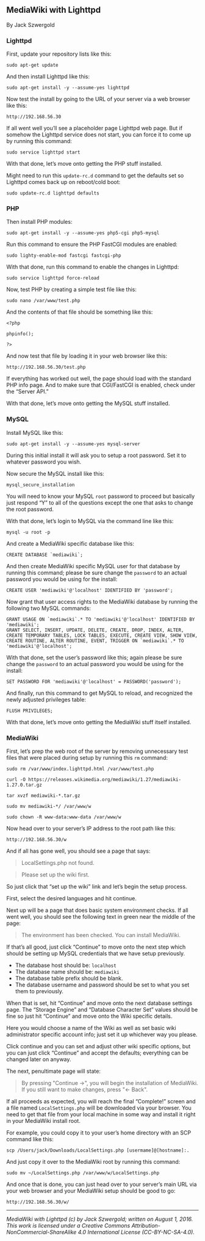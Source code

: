 ## MediaWiki with Lighttpd

By Jack Szwergold

### Lighttpd

First, update your repository lists like this:

    sudo apt-get update

And then install Lighttpd like this:

    sudo apt-get install -y --assume-yes lighttpd

Now test the install by going to the URL of your server via a web browser like this:

    http://192.168.56.30

If all went well you’ll see a placeholder page  Lighttpd web page. But if somehow the Lighttpd service does not start, you can force it to come up by running this command:

    sudo service lighttpd start

With that done, let’s move onto getting the PHP stuff installed.

Might need to run this `update-rc.d` command to get the defaults set so Lighttpd comes back up on reboot/cold boot:

    sudo update-rc.d lighttpd defaults

### PHP

Then install PHP modules:

    sudo apt-get install -y --assume-yes php5-cgi php5-mysql

Run this command to ensure the PHP FastCGI modules are enabled:

    sudo lighty-enable-mod fastcgi fastcgi-php

With that done, run this command to enable the changes in Lighttpd:

    sudo service lighttpd force-reload

Now, test PHP by creating a simple test file like this:

    sudo nano /var/www/test.php

And the contents of that file should be something like this:

	<?php

	phpinfo();

	?>

And now test that file by loading it in your web browser like this:

    http://192.168.56.30/test.php

If everything has worked out well, the page should load with the standard PHP info page. And to make sure that CGI/FastCGI is enabled, check under the “Server API.”

With that done, let’s move onto getting the MySQL stuff installed.

### MySQL

Install MySQL like this:

	sudo apt-get install -y --assume-yes mysql-server

During this initial install it will ask you to setup a root password. Set it to whatever password you wish.

Now secure the MySQL install like this:

	mysql_secure_installation

You will need to know your MySQL `root` password to proceed but basically just respond “Y” to all of the questions except the one that asks to change the root password.

With that done, let’s login to MySQL via the command line like this:

	mysql -u root -p

And create a MediaWiki specific database like this:

	CREATE DATABASE `mediawiki`;

And then create MediaWiki specific MySQL user for that database by running this command; please be sure change the `password` to an actual password you would be using for the install:

    CREATE USER 'mediawiki'@'localhost' IDENTIFIED BY 'password';

Now grant that user access rights to the MediaWiki database by running the following two MySQL commands:

	GRANT USAGE ON `mediawiki`.* TO 'mediawiki'@'localhost' IDENTIFIED BY 'mediawiki';
	GRANT SELECT, INSERT, UPDATE, DELETE, CREATE, DROP, INDEX, ALTER, CREATE TEMPORARY TABLES, LOCK TABLES, EXECUTE, CREATE VIEW, SHOW VIEW, CREATE ROUTINE, ALTER ROUTINE, EVENT, TRIGGER ON `mediawiki`.* TO 'mediawiki'@'localhost';

With that done, set the user’s password like this; again please be sure change the `password` to an actual password you would be using for the install:

	SET PASSWORD FOR 'mediawiki'@'localhost' = PASSWORD('password');

And finally, run this command to get MySQL to reload, and recognized the newly adjusted privileges table:

	FLUSH PRIVILEGES;

With that done, let’s move onto getting the MediaWiki stuff itself installed.

### MediaWiki

First, let’s prep the web root of the server by removing unnecessary test files that were placed during setup by running this `rm` command:

    sudo rm /var/www/index.lighttpd.html /var/www/test.php

    curl -O https://releases.wikimedia.org/mediawiki/1.27/mediawiki-1.27.0.tar.gz

    tar xvzf mediawiki-*.tar.gz

    sudo mv mediawiki-*/ /var/www/w

    sudo chown -R www-data:www-data /var/www/w

Now head over to your server’s IP address to the root path like this:

    http://192.168.56.30/w

And if all has gone well, you should see a page that says:

> LocalSettings.php not found.

> Please set up the wiki first.

So just click that “set up the wiki” link and let’s begin the setup process.

First, select the desired languages and hit continue.

Next up will be a page that does basic system environment checks. If all went well, you should see the following text in green near the middle of the page:

> The environment has been checked. You can install MediaWiki.

If that’s all good, just click “Continue” to move onto the next step which should be setting up MySQL credentials that we have setup previously.

* The database host should be: `localhost`
* The database name should be: `mediawiki`
* The database table prefix should be blank.
* The database username and password should be set to what you set them to previously.

When that is set, hit “Continue” and move onto the next database settings page. The “Storage Engine” and “Database Character Set” values should be fine so just hit “Continue” and move onto the Wiki specific details.

Here you would choose a name of the Wiki as well as set basic wiki administrator specific account info; just set it up whichever way you please.

Click continue and you can set and adjust other wiki specific options, but you can just click “Continue” and accept the defaults; everything can be changed later on anyway.

The next, penultimate page will state:

> By pressing "Continue →", you will begin the installation of MediaWiki. If you still want to make changes, press "← Back".

If all proceeds as expected, you will reach the final “Complete!” screen and a file named `LocalSettings.php` will be downloaded via your browser. You need to get that file from your local machine in some way and install it right in your MediaWiki install root.

For example, you could copy it to your user’s home directory with an SCP command like this:

    scp /Users/jack/Downloads/LocalSettings.php [usermame]@[hostname]:.

And just copy it over to the MediaWiki root by running this command:

    sudo mv ~/LocalSettings.php /var/www/w/LocalSettings.php

And once that is done, you can just head over to your server’s main URL via your web browser and your MediaWiki setup should be good to go:

    http://192.168.56.30/w/

***

*MediaWiki with Lighttpd (c) by Jack Szwergold; written on August 1, 2016. This work is licensed under a Creative Commons Attribution-NonCommercial-ShareAlike 4.0 International License (CC-BY-NC-SA-4.0).*